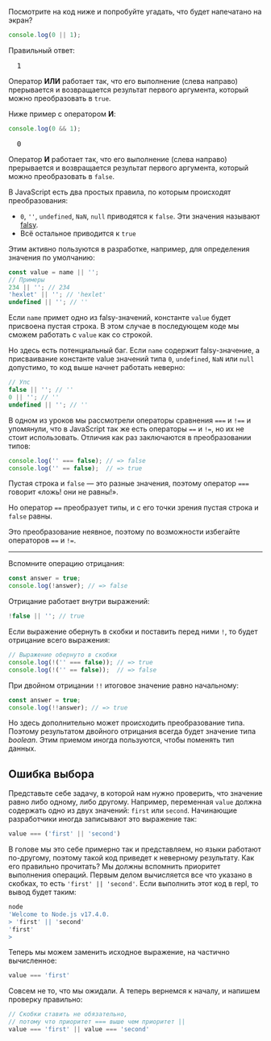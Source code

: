 
Посмотрите на код ниже и попробуйте угадать, что будет напечатано на экран?

```javascript
console.log(0 || 1);
```

Правильный ответ:

<pre class='hexlet-basics-output'>
  1
</pre>

Оператор **ИЛИ** работает так, что его выполнение (слева направо) прерывается и возвращается результат первого аргумента, который можно преобразовать в `true`.

Ниже пример с оператором **И**:

```javascript
console.log(0 && 1);
```

<pre class='hexlet-basics-output'>
  0
</pre>

Оператор **И** работает так, что его выполнение (слева направо) прерывается и возвращается результат первого аргумента, который можно преобразовать в `false`.

В JavaScript есть два простых правила, по которым происходят преобразования:

* `0`, `''`, `undefined`, `NaN`, `null` приводятся к `false`. Эти значения называют [falsy](https://developer.mozilla.org/ru/docs/Glossary/Falsy).
* Всё остальное приводится к `true`

Этим активно пользуются в разработке, например, для определения значения по умолчанию:

```javascript
const value = name || '';
// Примеры
234 || ''; // 234
'hexlet' || ''; // 'hexlet'
undefined || ''; // ''
```

Если `name` примет одно из falsy-значений, константе `value` будет присвоена пустая строка. В этом случае в последующем коде мы сможем работать с `value` как со строкой.

Но здесь есть потенциальный баг. Если `name` содержит falsy-значение, а присваивание константе value значений типа `0`, `undefined`, `NaN` или `null` допустимо, то код выше начнет работать неверно:

```javascript
// Упс
false || ''; // ''
0 || ''; // ''
undefined || ''; // ''
```

В одном из уроков мы рассмотрели операторы сравнения `===` и `!==` и упомянули, что в JavaScript так же есть операторы `==` и `!=`, но их не стоит использовать. Отличия как раз заключаются в преобразовании типов:

```javascript
console.log('' === false); // => false
console.log('' == false);  // => true
```

Пустая строка и `false` — это разные значения, поэтому оператор `===` говорит «ложь! они не равны!».

Но оператор `==` преобразует типы, и с его точки зрения пустая строка и `false` равны.

Это преобразование неявное, поэтому по возможности избегайте операторов `==` и `!=`.

---

Вспомните операцию отрицания:

```javascript
const answer = true;
console.log(!answer); // => false
```

Отрицание работает внутри выражений:

```javascript
!false || ''; // true
```

Если выражение обернуть в скобки и поставить перед ними `!`, то будет отрицание всего выражения:

```javascript
// Выражение обернуто в скобки
console.log(!('' === false)); // => true
console.log(!('' == false));  // => false
```

При двойном отрицании `!!` итоговое значение равно начальному:

```javascript
const answer = true;
console.log(!!answer); // => true
```

Но здесь дополнительно может происходить преобразование типа. Поэтому результатом двойного отрицания всегда будет значение типа *boolean*. Этим приемом иногда пользуются, чтобы поменять тип данных.

## Ошибка выбора

Представьте себе задачу, в которой нам нужно проверить, что значение равно либо одному, либо другому. Например, переменная `value` должна содержать одно из двух значений: `first` или `second`. Начинающие разработчики иногда записывают это выражение так:

```javascript
value === ('first' || 'second')
```

В голове мы это себе примерно так и представляем, но языки работают по-другому, поэтому такой код приведет к неверному результату. Как его правильно прочитать? Мы должны вспомнить приоритет выполнения операций. Первым делом вычисляется все что указано в скобках, то есть `'first' || 'second'`. Если выполнить этот код в repl, то вывод будет таким:

```bash
node
'Welcome to Node.js v17.4.0.
> 'first' || 'second'
'first'
>
```

Теперь мы можем заменить исходное выражение, на частично вычисленное:

```javascript
value === 'first'
```

Совсем не то, что мы ожидали. А теперь вернемся к началу, и напишем проверку правильно:

```javascript
// Скобки ставить не обязательно,
// потому что приоритет === выше чем приоритет ||
value === 'first' || value === 'second'
```
